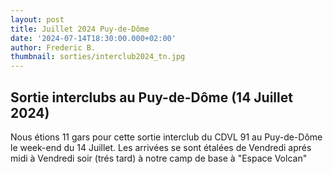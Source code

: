 ```yaml
---
layout: post
title: Juillet 2024 Puy-de-Dôme
date: '2024-07-14T18:30:00.000+02:00'
author: Frederic B.
thumbnail: sorties/interclub2024_tn.jpg
---
```


## Sortie interclubs au Puy-de-Dôme (14 Juillet 2024)

Nous étions 11 gars pour cette sortie interclub du CDVL 91 au Puy-de-Dôme le week-end du 14 Juillet.
Les arrivées se sont étalées de Vendredi aprés midi à Vendredi soir (trés tard) à notre camp de base à "Espace Volcan"
